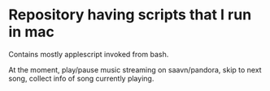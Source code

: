# Repository having scripts that I run in mac

Contains mostly applescript invoked from bash.

At the moment, play/pause music streaming on saavn/pandora, skip to next song, collect info of song currently playing.
